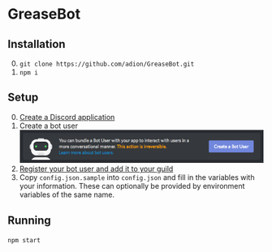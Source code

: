 # GreaseBot

## Installation
0. `git clone https://github.com/adion/GreaseBot.git`
0. `npm i`

## Setup
0. [Create a Discord application](https://discordapp.com/developers/applications/me)
0. Create a bot user
    ![Discord's Create a Bot User UI](docs/discord-create-bot.png)
0. [Register your bot user and add it to your guild](https://discordapp.com/developers/docs/topics/oauth2#bots)
0. Copy `config.json.sample` into `config.json` and fill in the variables with your information. These can optionally be provided by environment variables of the same name.

## Running
`npm start`

